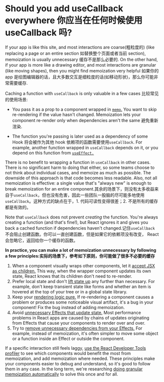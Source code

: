 # Should you add useCallback everywhere 你应当在任何时候使用 useCallback 吗?

If your app is like this site, and most interactions are coarse(粗粒度的) (like replacing a page or an entire section 如替换整个页面或者当前 section), memoization is usually unnecessary 缓存不是那么必要的. On the other hand, if your app is more like a drawing editor, and most interactions are granular (like moving shapes), then you might find memoization very helpful 如果你的 app 是绘图编辑器的话，且大多数交互是细粒度的话(如移动形状)，那么你可能非常需要缓存.

Caching a function with `useCallback` is only valuable in a few cases 比较常见的使用场景:

- You pass it as a prop to a component wrapped in [`memo`.](/reference/react/memo) You want to skip re-rendering if the value hasn't changed. Memoization lets your component re-render only when dependencies aren't the same 避免重新渲染.

- The function you're passing is later used as a dependency of some Hook 将会被作为其他 hook 依赖项的函数需要使用`useCallback`. For example, another function wrapped in `useCallback` depends on it, or you depend on this function from [`useEffect.`](/reference/react/useEffect)

There is no benefit to wrapping a function in `useCallback` in other cases. There is no significant harm to doing that either, so some teams choose to not think about individual cases, and memoize as much as possible. The downside of this approach is that code becomes less readable. Also, not all memoization is effective: a single value that's "always new" is enough to break memoization for an entire component.其余的场景下，则没有太多收益来自于`useCallback`，但也没有危害，因此一些团队一股脑的尽可能多地使用`useCallback`。这种方式的缺点在于，1. 代码可读性变得很差；2. 不是所有的缓存都是有效的。

Note that `useCallback` does not prevent _creating_ the function. You're always creating a function (and that's fine!), but React ignores it and gives you back a cached function if dependencies haven't changed.记住`useCallback`不会阻止创建函数。你可以一直创建函数，但是如果它的依赖项没有改变， React 会忽略它，返回给你一个缓存的函数。

**In practice, you can make a lot of memoization unnecessary by following a few principles:实际的场景下，参考如下原则，你可能做了很多不必要的缓存**

1. When a component visually wraps other components, let it [accept JSX as children.](/learn/passing-props-to-a-component#passing-jsx-as-children) This way, when the wrapper component updates its own state, React knows that its children don't need to re-render.
2. Prefer local state and don't [lift state up](/learn/sharing-state-between-components) any further than necessary. For example, don't keep transient state like forms and whether an item is hovered at the top of your tree or in a global state library.
3. Keep your [rendering logic pure.](/learn/keeping-components-pure) If re-rendering a component causes a problem or produces some noticeable visual artifact, it's a bug in your component! Fix the bug instead of adding memoization.
4. Avoid [unnecessary Effects that update state.](/learn/you-might-not-need-an-effect) Most performance problems in React apps are caused by chains of updates originating from Effects that cause your components to render over and over.
5. Try to [remove unnecessary dependencies from your Effects.](/learn/removing-effect-dependencies) For example, instead of memoization, it's often simpler to move some object or a function inside an Effect or outside the component.

If a specific interaction still feels laggy, [use the React Developer Tools profiler](/blog/2018/09/10/introducing-the-react-profiler.html) to see which components would benefit the most from memoization, and add memoization where needed. These principles make your components easier to debug and understand, so it's good to follow them in any case. In the long term, we're researching [doing granular memoization automatically](https://www.youtube.com/watch?v=lGEMwh32soc) to solve this once and for all.
